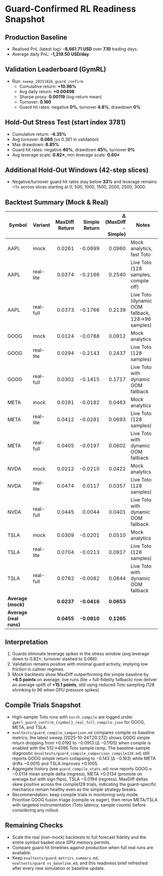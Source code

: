 # Guard-Confirmed RL Readiness Snapshot

## Production Baseline
- Realised PnL (latest log): **-8,661.71 USD** over **7.10** trading days.
- Average daily PnL: **-1,219.50 USD/day**.

## Validation Leaderboard (GymRL)
- Run: `sweep_20251026_guard_confirm`
  - Cumulative return: **+10.96%**
  - Avg daily return: **+0.00498**
  - Sharpe proxy: **0.00119** (log-return mean)
  - Turnover: **0.160**
  - Guard hit rates: negative **0%**, turnover **4.8%**, drawdown **0%**

## Hold-Out Stress Test (start index 3781)
- Cumulative return: **-4.35%**
- Avg turnover: **0.066** (vs 0.361 in validation)
- Max drawdown: **6.85%**
- Guard hit rates: negative **40%**, drawdown **45%**, turnover **0%**
- Avg leverage scale: **0.82×**, min leverage scale: **0.60×**

## Additional Hold-Out Windows (42-step slices)
- Negative/turnover guard hit rates stay below **33%** and leverage remains ~1× across slices starting at 0, 500, 1000, 1500, 2000, 2500, 3000.

## Backtest Summary (Mock & Real)
| Symbol | Variant | MaxDiff Return | Simple Return | Δ (MaxDiff - Simple) | Notes |
| --- | --- | ---: | ---: | ---: | --- |
| AAPL | mock | 0.0261 | -0.0699 | 0.0960 | Mock analytics, fast Toto |
| AAPL | real-lite | 0.0374 | -0.2166 | 0.2540 | Live Toto (128 samples, compile off) |
| AAPL | real-full | 0.0373 | -0.1766 | 0.2139 | Live Toto (dynamic OOM fallback, 128→96 samples) |
| GOOG | mock | 0.0124 | -0.0788 | 0.0912 | Mock analytics |
| GOOG | real-lite | 0.0294 | -0.2143 | 0.2437 | Live Toto (128 samples) |
| GOOG | real-full | 0.0302 | -0.1415 | 0.1717 | Live Toto with dynamic OOM fallback |
| META | mock | 0.0281 | -0.0182 | 0.0463 | Mock analytics |
| META | real-lite | 0.0412 | -0.0281 | 0.0693 | Live Toto (128 samples) |
| META | real-full | 0.0405 | -0.0197 | 0.0602 | Live Toto with dynamic OOM fallback |
| NVDA | mock | 0.0212 | -0.0210 | 0.0422 | Mock analytics |
| NVDA | real-lite | 0.0474 | 0.0117 | 0.0357 | Live Toto (128 samples) |
| NVDA | real-full | 0.0445 | 0.0044 | 0.0401 | Live Toto with dynamic OOM fallback |
| TSLA | mock | 0.0309 | -0.0201 | 0.0510 | Mock analytics |
| TSLA | real-lite | 0.0704 | -0.0213 | 0.0917 | Live Toto (128 samples) |
| TSLA | real-full | 0.0762 | -0.0082 | 0.0844 | Live Toto with dynamic OOM fallback |
| **Average (mock)** |  | **0.0237** | **-0.0416** | **0.0653** | |
| **Average (real runs)** |  | **0.0455** | **-0.0810** | **0.1265** | |

## Interpretation
1. Guards eliminate leverage spikes in the stress window (avg leverage down to 0.82×; turnover slashed to 0.066).
2. Validation remains positive with minimal guard activity, implying low friction in calmer regimes.
3. Mock backtests show MaxDiff outperforming the simple baseline by **+6.5 points** on average; live runs (lite + full-fidelity fallback) now deliver an average uplift of **+15.1 points**, still using reduced Toto sampling (128 shrinking to 96 when GPU pressure spikes).

## Compile Trials Snapshot
- High-sample Toto runs with `torch.compile` are logged under `gymrl_guard_confirm_{symbol}_real_full_compile.json` for GOOG, META, and TSLA.
- `evaltests/guard_compile_comparison.md` compares compile vs baseline metrics; the latest sweep (2025-10-24T20:27Z) shows GOOG simple return dropping from +0.0192 to −0.0913 (Δ −0.1105) when compile is enabled with the 512→4096 Toto sample ramp. The baseline-sample diagnostic (`evaltests/guard_compile_comparison_compile128.md`) still reports GOOG simple return collapsing to −0.143 (Δ −0.163) while META drifts −0.0015 and TSLA improves +0.1005.
- Aggregate history (see `guard_compile_stats.md`) now reports GOOG ≈ −0.0114 mean simple delta (regress), META +0.0134 (promote on average but with sign flips), TSLA −0.0194 (regress). MaxDiff deltas skew positive across the compile128 trials, indicating the guard-specific mechanics remain healthy even as the simple strategy breaks.
- Recommendation: keep compile trials in monitoring-only mode. Prioritise GOOG fusion triage (compile vs eager), then rerun META/TSLA with targeted instrumentation (Toto latency, sample counts) before considering any rollout.

## Remaining Checks
- Scale the real (non-mock) backtests to full forecast fidelity and the entire symbol basket once GPU memory permits.
- Compare guard hit timelines against production when full real runs are available.
- Keep `evaltests/guard_metrics_summary.md`, `evaltests/guard_vs_baseline.md`, and this readiness brief refreshed after every new simulation or baseline update.
